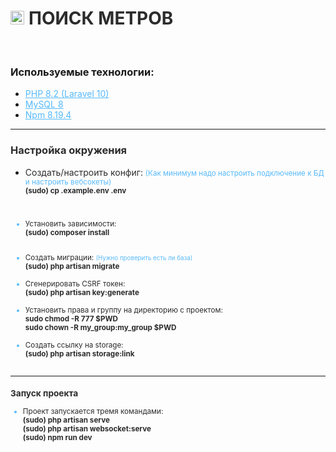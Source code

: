<h1 style="color: #2c2c2c;">
    <img src="https://avatars.githubusercontent.com/u/180920011?s=200&v=4" style="width: 0.8em"> 
    ПОИСК МЕТРОВ
</h1>
<br>
<h3>Используемые технологии:</h3>
<ul>
    <li>
        <a href="#" style="color: #57bafb;">PHP 8.2 (Laravel 10)</a>
    </li>
    <li>
        <a href="#" style="color: #57bafb;">MySQL 8</a>
    </li>
    <li>
        <a href="#" style="color: #57bafb;">Npm 8.19.4</a>
    </li>
</ul>
<hr>
<h3 style="color: #2c2c2c;">Настройка окружения</h3>
<ul>
    <li>
        <p>
            <span style="color: #2c2c2c;">Создать/настроить конфиг: <small style="color: #57bafb;">(Как минимум надо настроить подключение к БД и настроить вебсокеты)</span><br>
            <b style="color: #2c2c2c;">(sudo) cp .example.env .env</b><br>
        </p>
    </li>
    <br />
    <li>
        <p>
            <span style="color: #2c2c2c;">Установить зависимости:</span><br>
            <b style="color: #2c2c2c;">(sudo) composer install</b><br>
        </p>
    </li>
    <br />
    <li>
        <span style="color: #2c2c2c;">Создать миграции: <small style="color: #57bafb;">(Нужно проверить есть ли база)</small></span><br>
        <b style="color: #2c2c2c;">(sudo) php artisan migrate</b><br>
    </li>
    <br />
    <li>
        <span style="color: #2c2c2c;">Сгенерировать CSRF токен:</span><br>
        <b style="color: #2c2c2c;">(sudo) php artisan key:generate</b><br>
    </li>
    <br />
    <li>
        <span style="color: #2c2c2c;">Установить права и группу на директорию с проектом:</span><br>
        <b style="color: #2c2c2c;">sudo chmod -R 777 $PWD</b><br>
        <b style="color: #2c2c2c;">sudo chown -R my_group:my_group $PWD</b><br>
    </li>
    <br />
    <li>
        <span style="color: #2c2c2c;">Создать ссылку на storage:</span><br>
        <b style="color: #2c2c2c;">(sudo) php artisan storage:link</b><br>
    </li>
    <br />
</ul>
<hr>
<h3 style="color: #2c2c2c;">Запуск проекта</h3>
<ul>
    <li>
        <p>
            <span style="color: #2c2c2c;">Проект запускается тремя командами:</span><br>
            <b style="color: #2c2c2c;">(sudo) php artisan serve</b><br>
            <b style="color: #2c2c2c;">(sudo) php artisan websocket:serve</b><br>
            <b style="color: #2c2c2c;">(sudo) npm run dev</b><br>
        </p>
    </li>
    <br />
</ul>
